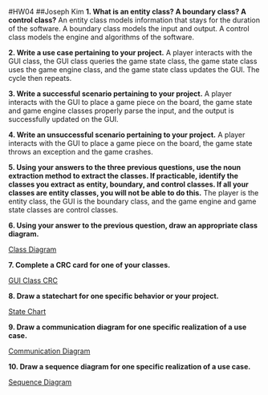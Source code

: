 #HW04 ##Joseph Kim
**1. What is an entity class? A boundary class? A control class?**
An entity class models information that stays for the duration of the software. A boundary class models the input and output. A control class models the engine and algorithms of the software.	

**2. Write a use case pertaining to your project.** 
A player interacts with the GUI class, the GUI class queries the game state class, the game state class uses the game engine class, and the game state class updates the GUI. The cycle then repeats. 

**3. Write a successful scenario pertaining to your project.**
A player interacts with the GUI to place a game piece on the board, the game state and game engine classes properly parse the input, and the output is successfully updated on the GUI.

**4. Write an unsuccessful scenario pertaining to your project.**
A player interacts with the GUI to place a game piece on the board, the game state throws an exception and the game crashes.

**5. Using your answers to the three previous questions, use the noun extraction method to extract the classes. If practicable, identify the classes you extract as entity, boundary, and control classes. If all your classes are entity classes, you will not be able to do this.**
The player is the entity class, the GUI is the boundary class, and the game engine and game state classes are control classes.

**6. Using your answer to the previous question, draw an appropriate class diagram.**

[Class Diagram](https://i.imgur.com/qesXcw0.jpg)

**7. Complete a CRC card for one of your classes.**

[GUI Class CRC](https://imgur.com/tyMLHa8.jpg)


**8. Draw a statechart for one specific behavior or your project.**

[State Chart](https://i.imgur.com/TwgTbUn.jpg)


**9. Draw a communication diagram for one specific realization of a use case.**

[Communication Diagram](https://i.imgur.com/nWCXvAJ.jpg)


**10. Draw a sequence diagram for one specific realization of a use case.**

[Sequence Diagram](https://i.imgur.com/cirUv75.jpg)
